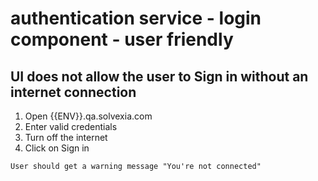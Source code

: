 # authentication service - login component - user friendly

## UI does not allow the user to Sign in without an internet connection

1. Open {{ENV}}.qa.solvexia.com 
2. Enter valid credentials
3. Turn off the internet 
3. Click on Sign in

`User should get a warning message "You're not connected" `

